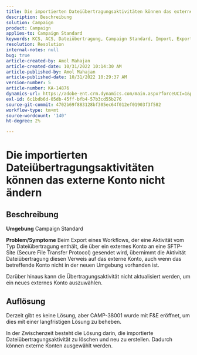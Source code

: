 ```yaml
---
title: Die importierten Dateiübertragungsaktivitäten können das externe Konto nicht ändern
description: Beschreibung
solution: Campaign
product: Campaign
applies-to: Campaign Standard
keywords: KCS, ACS, Dateiübertragung, Campaign Standard, Import, Export, Workflow
resolution: Resolution
internal-notes: null
bug: true
article-created-by: Amol Mahajan
article-created-date: 10/31/2022 10:14:30 AM
article-published-by: Amol Mahajan
article-published-date: 10/31/2022 10:29:37 AM
version-number: 5
article-number: KA-14876
dynamics-url: https://adobe-ent.crm.dynamics.com/main.aspx?forceUCI=1&pagetype=entityrecord&etn=knowledgearticle&id=955df4cb-0459-ed11-9561-6045bd006079
exl-id: 6c1bdb6d-05db-45ff-bfb4-57b3cd55b276
source-git-commit: 4702b69f883128bf305ec64f012ef01903f3f582
workflow-type: tm+mt
source-wordcount: '140'
ht-degree: 2%

---
```


# Die importierten Dateiübertragungsaktivitäten können das externe Konto nicht ändern

## Beschreibung

<b>Umgebung</b>
Campaign Standard


<b>Problem/Symptome</b>
Beim Export eines Workflows, der eine Aktivität vom Typ Dateiübertragung enthält, die über ein externes Konto an eine SFTP-Site (Secure File Transfer Protocol) gesendet wird, übernimmt die Aktivität Dateiübertragung diesen Verweis auf das externe Konto, auch wenn das betreffende Konto nicht in der neuen Umgebung vorhanden ist.

Darüber hinaus kann die Übertragungsaktivität nicht aktualisiert werden, um ein neues externes Konto auszuwählen.


## Auflösung


Derzeit gibt es keine Lösung, aber CAMP-38001 wurde mit F&amp;E eröffnet, um dies mit einer langfristigen Lösung zu beheben.

In der Zwischenzeit besteht die Lösung darin, die importierte Dateiübertragungsaktivität zu löschen und neu zu erstellen. Dadurch können externe Konten ausgewählt werden.
